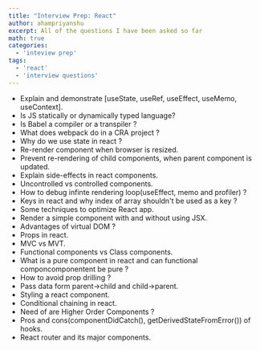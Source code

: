 ```yaml
---
title: "Interview Prep: React"
author: ahampriyanshu
excerpt: All of the questions I have been asked so far
math: true
categories:
  - 'inteview prep'
tags:
  - 'react'
  - 'interview questions'
---
```


* Explain and demonstrate [useState, useRef, useEffect, useMemo, useContext].
* Is JS statically or dynamically typed language?
* Is Babel a compiler or a transpiler ?
* What does webpack do in a CRA project ?
* Why do we use state in react ?
* Re-render component when browser is resized.
* Prevent re-rendering of child components, when parent component is updated.
* Explain side-effects in react components.
* Uncontrolled vs controlled components.
* How to debug infinte rendering loop(useEffect, memo and profiler) ?
* Keys in react and why index of array shouldn't be used as a key ?
* Some techniques to optimize React app.
* Render a simple component with and without using JSX.
* Advantages of virtual DOM ?
* Props in react.
* MVC vs MVT.
* Functional components vs Class components.
* What is a pure component in react and can functional componcomponentent be pure ?
* How to avoid prop drilling ?
* Pass data form parent->child and child->parent.
* Styling a react component.
* Conditional chaining in react.
* Need of are Higher Order Components ?
* Pros and cons(componentDidCatch(), getDerivedStateFromError()) of hooks.
* React router and its major components.